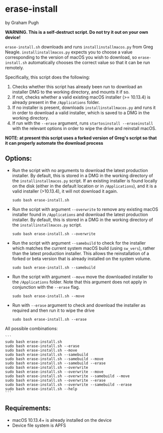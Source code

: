 erase-install
=============
by Graham Pugh

**WARNING. This is a self-destruct script. Do not try it out on your own device!**

`erase-install.sh` downloads and runs `installinstallmacos.py` from Greg Neagle. `installinstallmacos.py` expects you to choose a value corresponding to the version of macOS you wish to download, so `erase-install.sh` automatically chooses the correct value so that it can be run remotely.

Specifically, this script does the following:

1. Checks whether this script has already been run to download an installer DMG to the working directory, and mounts it if so.
2. If not, checks whether a valid existing macOS installer (>= 10.13.4) is already present in the `/Applications` folder.
3. If no installer is present, downloads `installinstallmacos.py` and runs it in order to download a valid installer, which is saved to a DMG in the working directory.
4. If run with the `--erase` argument, runs `startosinstall --eraseinstall` with the relevant options in order to wipe the drive and reinstall macOS.

**NOTE: at present this script uses a forked version of Greg's script so that it can properly automate the download process**

## Options:

* Run the script with no arguments to download the latest production installer. By default, this is stored in a DMG in the working directory of the `installinstallmacos.py` script.  If an existing installer is found locally on the disk (either in the default location or in `/Applications`), and it is a valid installer (>10.13.4), it will not download it again.

    ```
    sudo bash erase-install.sh
    ```

* Run the script with argument `--overwrite` to remove any existing macOS installer found in `/Applications` and download the latest production installer. By default, this is stored in a DMG in the working directory of the `installinstallmacos.py` script.

    ```
    sudo bash erase-install.sh --overwrite
    ```

* Run the script with argument `--samebuild` to check for the installer which matches the current system macOS build (using `sw_vers`), rather than the latest production installer. This allows the reinstallation of a forked or beta version that is already installed on the system volume.

    ```
    sudo bash erase-install.sh --samebuild
    ```

* Run the script with argument `--move` move the downloaded installer to the `/Applications` folder. Note that this argument does not apply in conjunction with the `--erase` flag.

    ```
    sudo bash erase-install.sh --move
    ```

* Run with `--erase` argument to check and download the installer as required and then run it to wipe the drive

    ```
    sudo bash erase-install.sh --erase
    ```

All possible combinations:

    ```
    sudo bash erase-install.sh
    sudo bash erase-install.sh --erase
    sudo bash erase-install.sh --move
    sudo bash erase-install.sh --samebuild
    sudo bash erase-install.sh --samebuild --move
    sudo bash erase-install.sh --samebuild --erase
    sudo bash erase-install.sh --overwrite
    sudo bash erase-install.sh --overwrite --move
    sudo bash erase-install.sh --overwrite --samebuild --move
    sudo bash erase-install.sh --overwrite --erase
    sudo bash erase-install.sh --overwrite --samebuild --erase
    sudo bash erase-install.sh --help
    ```

## Requirements:

* macOS 10.13.4+ is already installed on the device
* Device file system is APFS

